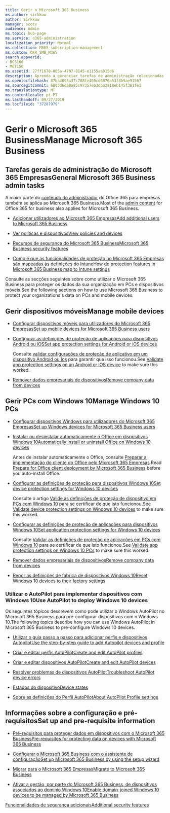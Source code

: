 ```yaml
---
title: Gerir o Microsoft 365 Business
ms.author: sirkkuw
author: Sirkkuw
manager: scotv
audience: Admin
ms.topic: hub-page
ms.service: o365-administration
localization_priority: Normal
ms.collection: M365-subscription-management
ms.custom: OKR_SMB_M365
search.appverid:
- BCS160
- MET150
ms.assetid: 27ff1678-865a-4707-8145-e1155aa815d6
description: Aprenda a gerenciar tarefas de administração relacionadas com o Microsoft 365 Business, dispositivos móveis, Windows 10PCs e muitas dessas tarefas.
ms.openlocfilehash: 87ba4093a37c708fe405cd0876a53f8b9ae91567
ms.sourcegitcommit: 6003d6da0a85c97357eb3dba3918eb145f381fe1
ms.translationtype: MT
ms.contentlocale: pt-PT
ms.lasthandoff: 09/27/2019
ms.locfileid: "37287979"
---
```

# <a name="manage-microsoft-365-business"></a><span data-ttu-id="db4f4-103">Gerir o Microsoft 365 Business</span><span class="sxs-lookup"><span data-stu-id="db4f4-103">Manage Microsoft 365 Business</span></span>

## <a name="general-microsoft-365-business-admin-tasks"></a><span data-ttu-id="db4f4-104">Tarefas gerais de administração do Microsoft 365 Empresas</span><span class="sxs-lookup"><span data-stu-id="db4f4-104">General Microsoft 365 Business admin tasks</span></span>

<span data-ttu-id="db4f4-105">A maior parte do [conteúdo do administrador](/Office365/Admin/admin-home.md) do Office 365 para empresas também se aplica ao Microsoft 365 Business.</span><span class="sxs-lookup"><span data-stu-id="db4f4-105">Most of the [admin content](/Office365/Admin/admin-home.md) for Office 365 for business also applies for Microsoft 365 Business.</span></span>

- [<span data-ttu-id="db4f4-106">Adicionar utilizadores ao Microsoft 365 Empresas</span><span class="sxs-lookup"><span data-stu-id="db4f4-106">Add additional users to Microsoft 365 Business</span></span>](add-users-m365b.md)
    
- [<span data-ttu-id="db4f4-107">Ver políticas e dispositivos</span><span class="sxs-lookup"><span data-stu-id="db4f4-107">View policies and devices</span></span>](view-policies-and-devices.md)
    
- [<span data-ttu-id="db4f4-108">Recursos de segurança do Microsoft 365 Business</span><span class="sxs-lookup"><span data-stu-id="db4f4-108">Microsoft 365 Business security features</span></span>](security-features.md)
    
- [<span data-ttu-id="db4f4-109">Como é que as funcionalidades de proteção no Microsoft 365 Empresas são mapeadas às definições do Intune</span><span class="sxs-lookup"><span data-stu-id="db4f4-109">How do protection features in Microsoft 365 Business map to Intune settings</span></span>](map-protection-features-to-intune-settings.md)
    
<span data-ttu-id="db4f4-110">Consulte as secções seguintes sobre como utilizar o Microsoft 365 Business para proteger os dados da sua organização em PCs e dispositivos móveis.</span><span class="sxs-lookup"><span data-stu-id="db4f4-110">See the following sections on how to use Microsoft 365 Business to protect your organizations's data on PCs and mobile devices.</span></span>
  
## <a name="manage-mobile-devices"></a><span data-ttu-id="db4f4-111">Gerir dispositivos móveis</span><span class="sxs-lookup"><span data-stu-id="db4f4-111">Manage mobile devices</span></span>

- [<span data-ttu-id="db4f4-112">Configurar dispositivos móveis para utilizadores do Microsoft 365 Empresas</span><span class="sxs-lookup"><span data-stu-id="db4f4-112">Set up mobile devices for Microsoft 365 Business users</span></span>](set-up-mobile-devices.md)
    
- [<span data-ttu-id="db4f4-113">Configurar as definições de proteção de aplicações para dispositivos Android ou iOS</span><span class="sxs-lookup"><span data-stu-id="db4f4-113">Set app protection settings for Android or iOS devices</span></span>](app-protection-settings-for-android-and-ios.md)
    
    <span data-ttu-id="db4f4-114">Consulte [validar configurações de proteção de aplicativo em um dispositivo Android ou Ios](validate-settings-on-android-or-ios.md) para garantir que isso funcionou.</span><span class="sxs-lookup"><span data-stu-id="db4f4-114">See [Validate app protection settings on an Android or iOS device](validate-settings-on-android-or-ios.md) to make sure this worked.</span></span> 
    
- [<span data-ttu-id="db4f4-115">Remover dados empresariais de dispositivos</span><span class="sxs-lookup"><span data-stu-id="db4f4-115">Remove company data from devices</span></span>](remove-company-data.md)
    
## <a name="manage-windows-10-pcs"></a><span data-ttu-id="db4f4-116">Gerir PCs com Windows 10</span><span class="sxs-lookup"><span data-stu-id="db4f4-116">Manage Windows 10 PCs</span></span>

- [<span data-ttu-id="db4f4-117">Configurar dispositivos Windows para utilizadores do Microsoft 365 Empresas</span><span class="sxs-lookup"><span data-stu-id="db4f4-117">Set up Windows devices for Microsoft 365 Business users</span></span>](set-up-windows-devices.md)
    
- [<span data-ttu-id="db4f4-118">Instalar ou desinstalar automaticamente o Office em dispositivos Windows 10</span><span class="sxs-lookup"><span data-stu-id="db4f4-118">Automatically install or uninstall Office on Windows 10 devices</span></span>](auto-install-or-uninstall-office.md)
    
    <span data-ttu-id="db4f4-119">Antes de instalar automaticamente o Office, consulte [Preparar a implementação do cliente do Office pelo Microsoft 365 Empresas](prepare-for-office-client-deployment.md).</span><span class="sxs-lookup"><span data-stu-id="db4f4-119">Read [Prepare for Office client deployment by Microsoft 365 Business](prepare-for-office-client-deployment.md) before you auto-install Office.</span></span> 
    
- [<span data-ttu-id="db4f4-120">Configurar as definições de proteção para dispositivos Windows 10</span><span class="sxs-lookup"><span data-stu-id="db4f4-120">Set device protection settings for Windows 10 devices</span></span>](protection-settings-for-windows-10-pcs.md)
    
    <span data-ttu-id="db4f4-121">Consulte o artigo [Valide as definições de proteção de dispositivo em PCs com Windows 10](validate-settings-on-windows-10-pcs.md) para se certificar de que isto funcionou.</span><span class="sxs-lookup"><span data-stu-id="db4f4-121">See [Validate device protection settings on Windows 10 devices](validate-settings-on-windows-10-pcs.md) to make sure this worked.</span></span> 
    
- [<span data-ttu-id="db4f4-122">Configurar as definições de proteção de aplicações para dispositivos Windows 10</span><span class="sxs-lookup"><span data-stu-id="db4f4-122">Set application protection settings for Windows 10 devices</span></span>](protection-settings-for-windows-10-devices.md)
    
    <span data-ttu-id="db4f4-123">Consulte [Validar as definições de proteção de aplicações em PCs com Windows 10](validate-protection-settings-on-windows-10-pcs.md) para se certificar de que isto funcionou.</span><span class="sxs-lookup"><span data-stu-id="db4f4-123">See [Validate app protection settings on Windows 10 PCs](validate-protection-settings-on-windows-10-pcs.md) to make sure this worked.</span></span> 
    
- [<span data-ttu-id="db4f4-124">Remover dados empresariais de dispositivos</span><span class="sxs-lookup"><span data-stu-id="db4f4-124">Remove company data from devices</span></span>](remove-company-data.md)
    
- [<span data-ttu-id="db4f4-125">Repor as definições de fábrica de dispositivos Windows 10</span><span class="sxs-lookup"><span data-stu-id="db4f4-125">Reset Windows 10 devices to their factory settings</span></span>](reset-devices-to-factory-settings.md)
    
### <a name="use-autopilot-to-deploy-windows-10-devices"></a><span data-ttu-id="db4f4-126">Utilizar o AutoPilot para implementar dispositivos com Windows 10</span><span class="sxs-lookup"><span data-stu-id="db4f4-126">Use AutoPilot to deploy Windows 10 devices</span></span>

<span data-ttu-id="db4f4-127">Os seguintes tópicos descrevem como pode utilizar o Windows AutoPilot no Microsoft 365 Business para pré-configurar dispositivos com o Windows 10.</span><span class="sxs-lookup"><span data-stu-id="db4f4-127">The following topics describe how you can use Windows AutoPilot in Microsoft 365 Business to pre-configure Windows 10 devices.</span></span>
  
- [<span data-ttu-id="db4f4-128">Utilizar o guia passo a passo para adicionar perfis e dispositivos Autopilot</span><span class="sxs-lookup"><span data-stu-id="db4f4-128">Use the step-by-step guide to add Autopilot devices and profile</span></span>](add-autopilot-devices-and-profile.md)
    
- [<span data-ttu-id="db4f4-129">Criar e editar perfis AutoPilot</span><span class="sxs-lookup"><span data-stu-id="db4f4-129">Create and edit AutoPilot profiles</span></span>](create-and-edit-autopilot-profiles.md)
    
- [<span data-ttu-id="db4f4-130">Criar e editar dispositivos AutoPilot</span><span class="sxs-lookup"><span data-stu-id="db4f4-130">Create and edit AutoPilot devices</span></span>](create-and-edit-autopilot-devices.md)
    
- [<span data-ttu-id="db4f4-131">Resolver problemas de dispositivos AutoPilot</span><span class="sxs-lookup"><span data-stu-id="db4f4-131">Troubleshoot AutoPilot device errors</span></span>](troubleshoot-autopilot-errors.md)
    
- [<span data-ttu-id="db4f4-132">Estados do dispositivo</span><span class="sxs-lookup"><span data-stu-id="db4f4-132">Device states</span></span>](device-states.md)
    
- [<span data-ttu-id="db4f4-133">Sobre as definições do Perfil AutoPilot</span><span class="sxs-lookup"><span data-stu-id="db4f4-133">About AutoPilot Profile settings</span></span>](autopilot-profile-settings.md)
    
## <a name="set-up-and-pre-requisite-information"></a><span data-ttu-id="db4f4-134">Informações sobre a configuração e pré-requisitos</span><span class="sxs-lookup"><span data-stu-id="db4f4-134">Set up and pre-requisite information</span></span>

- [<span data-ttu-id="db4f4-135">Pré-requisitos para proteger dados em dispositivos com o Microsoft 365 Business</span><span class="sxs-lookup"><span data-stu-id="db4f4-135">Pre-requisites for protecting data on devices with Microsoft 365 Business</span></span>](pre-requisites-for-data-protection.md)
    
- [<span data-ttu-id="db4f4-136">Configurar o Microsoft 365 Business com o assistente de configuração</span><span class="sxs-lookup"><span data-stu-id="db4f4-136">Set up Microsoft 365 Business by using the setup wizard</span></span>](set-up.md)
    
- [<span data-ttu-id="db4f4-137">Migrar para o Microsoft 365 Empresas</span><span class="sxs-lookup"><span data-stu-id="db4f4-137">Migrate to Microsoft 365 Business</span></span>](migrate-to-microsoft-365-business.md)
    
- [<span data-ttu-id="db4f4-138">Ativar a gestão, por parte do Microsoft 365 Business, de dispositivos associados ao domínio Windows 10</span><span class="sxs-lookup"><span data-stu-id="db4f4-138">Enable domain-joined Windows 10 devices to be managed by Microsoft 365 Business</span></span>](manage-windows-devices.md)
    
[<span data-ttu-id="db4f4-139">Funcionalidades de segurança adicionais</span><span class="sxs-lookup"><span data-stu-id="db4f4-139">Additional security features</span></span>](security-features.md#additional-security-features)
    

  

